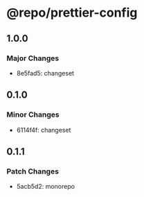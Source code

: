 # @repo/prettier-config

## 1.0.0

### Major Changes

- 8e5fad5: changeset

## 0.1.0

### Minor Changes

- 6114f4f: changeset

## 0.1.1

### Patch Changes

- 5acb5d2: monorepo

